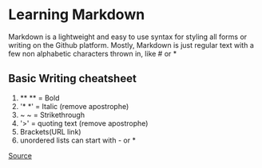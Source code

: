 # Learning Markdown

Markdown is a lightweight and easy to use syntax for styling all forms or writing on the Github platform. Mostly, Markdown is just 
regular text with a few non alphabetic characters thrown in, like # or * 

## Basic Writing cheatsheet
1. ** **  = Bold
2. '* *' = Italic (remove apostrophe)
3. ~ ~ = Strikethrough
4. '>' = quoting text (remove apostrophe)
5. Brackets(URL link)
6. unordered lists can start with - or * 

[Source](https://docs.github.com/en/github/writing-on-github/getting-started-with-writing-and-formatting-on-github/basic-writing-and-formatting-syntax)
